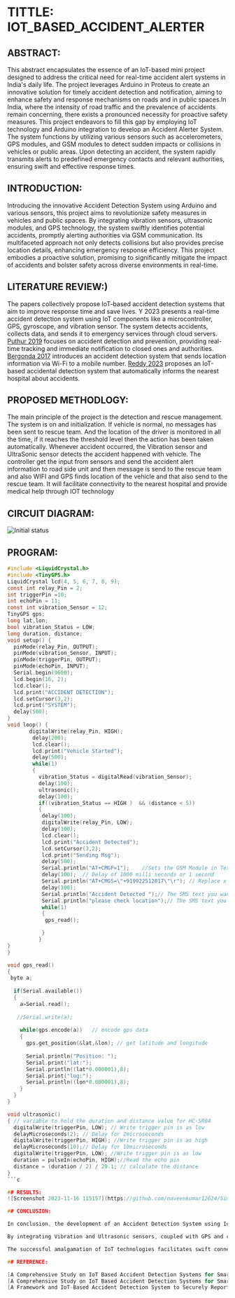 # TITTLE: IOT_BASED_ACCIDENT_ALERTER

## ABSTRACT:

This abstract encapsulates the essence of an IoT-based mini project designed to address the critical need for real-time accident alert systems in India's daily life. The project leverages Arduino in Proteus to create an innovative solution for timely accident detection and notification, aiming to enhance safety and response mechanisms on roads and in public spaces.In India, where the intensity of road traffic and the prevalence of accidents remain concerning, there exists a pronounced necessity for proactive safety measures. This project endeavors to fill this gap by employing IoT technology and Arduino integration to develop an Accident Alerter System. The system functions by utilizing various sensors such as accelerometers, GPS modules, and GSM modules to detect sudden impacts or collisions in vehicles or public areas. Upon detecting an accident, the system rapidly transmits alerts to predefined emergency contacts and relevant authorities, ensuring swift and effective response times.

## INTRODUCTION:

Introducing the innovative Accident Detection System using Arduino and various sensors, this project aims to revolutionize safety measures in vehicles and public spaces. By integrating vibration sensors, ultrasonic modules, and GPS technology, the system swiftly identifies potential accidents, promptly alerting authorities via GSM communication. Its multifaceted approach not only detects collisions but also provides precise location details, enhancing emergency response efficiency. This project embodies a proactive solution, promising to significantly mitigate the impact of accidents and bolster safety across diverse environments in real-time.

## LITERATURE REVIEW:)
The papers collectively propose IoT-based accident detection systems that aim to improve response time and save lives. Y 2023 presents a real-time accident detection system using IoT components like a microcontroller, GPS, gyroscope, and vibration sensor. The system detects accidents, collects data, and sends it to emergency services through cloud servers. [Puthur 2019](https://api.semanticscholar.org/CorpusID:213998098) focuses on accident detection and prevention, providing real-time tracking and immediate notification to closed ones and authorities. [Bergonda 2017](https://api.semanticscholar.org/CorpusID:202725943) introduces an accident detection system that sends location information via Wi-Fi to a mobile number. [Reddy 2023](https://ieeexplore.ieee.org/document/10127125) proposes an IoT-based accidental detection system that automatically informs the nearest hospital about accidents.

## PROPOSED METHODLOGY:
The main principle of the project is the detection and rescue management. The system
is on and initialization. If vehicle is normal, no messages has been sent to rescue team.
And the location of the driver is monitored in all the time, if it reaches the
threshold level then the action has been taken automatically. Whenever accident
occurred, the  Vibration sensor and UltraSonic sensor detects the accident happened
with vehicle. The controller get the input from sensors and send the accident alert
information to road side unit and then message is send to the rescue team and also
WIFI and GPS finds location of the vehicle and that also send to the rescue team. It
will facilitate connectivity to the nearest hospital and provide medical help through
IOT technology

## CIRCUIT DIAGRAM:

![Initial status](https://github.com/naveenkumar12624/Simulation-project/assets/93427235/7813dfee-2100-4912-87c9-2b27dcb80a3d)

## PROGRAM:
```c
#include <LiquidCrystal.h>
#include <TinyGPS.h>
LiquidCrystal lcd(4, 5, 6, 7, 8, 9);
const int relay_Pin = 2;
int triggerPin =10;
int echoPin = 11;
const int vibration_Sensor = 12;
TinyGPS gps;
long lat,lon;
bool vibration_Status = LOW;
long duration, distance;
void setup() {
  pinMode(relay_Pin, OUTPUT);
  pinMode(vibration_Sensor, INPUT);
  pinMode(triggerPin, OUTPUT);
  pinMode(echoPin, INPUT);
  Serial.begin(9600);
  lcd.begin(16, 2);
  lcd.clear();
  lcd.print("ACCIDENT DETECTION");
  lcd.setCursor(3,2);
  lcd.print("SYSTEM");
  delay(500);  
}
void loop() {   
       digitalWrite(relay_Pin, HIGH);   
        delay(200);  
        lcd.clear();
        lcd.print("Vehicle Started");
        delay(500);     
        while(1)
        {   
          vibration_Status = digitalRead(vibration_Sensor);
          delay(100);   
          ultrasonic();
          delay(100); 
          if((vibration_Status == HIGH )  && (distance < 5))
          {
           delay(100);
           digitalWrite(relay_Pin, LOW);  
           delay(100);
           lcd.clear();
           lcd.print("Accident Detected");
           lcd.setCursor(3,2);
           lcd.print("Sending Msg");
           delay(500);    
           Serial.println("AT+CMGF=1");    //Sets the GSM Module in Text Mode
           delay(100);  // Delay of 1000 milli seconds or 1 second
           Serial.println("AT+CMGS=\"+919922512017\"\r"); // Replace x with mobile number
           delay(100);
           Serial.println("Accident Detected ");// The SMS text you want to send
           Serial.println("please check location");// The SMS text you want to send
           while(1)
           {
            gps_read();

           }
          }
}
}

void gps_read()
{ 
 byte a;
  
  if(Serial.available())  
  {
    a=Serial.read();
   
   //Serial.write(a);
   
    while(gps.encode(a))   // encode gps data 
    { 
      gps.get_position(&lat,&lon); // get latitude and longitude
    
      Serial.println("Position: ");
      Serial.print("lat:");
      Serial.println((lat*0.000001),8);
      Serial.print("log:");
      Serial.println((lon*0.000001),8);
    }
  }
}

void ultrasonic()
{ // variable to hold the duration and distance value for HC-SR04
  digitalWrite(triggerPin, LOW); // Write trigger pin is as low
  delayMicroseconds(2); // Delay for 2microseconds
  digitalWrite(triggerPin, HIGH); //Write trigger pin is as high
  delayMicroseconds(10);// Delay for 10microseconds
  digitalWrite(triggerPin, LOW); //Write trigger pin is as low
  duration = pulseIn(echoPin, HIGH);//Read the echo pin
  distance = (duration / 2) / 29.1; // calculate the distance
}
```c

## RESULTS:
![Screenshot 2023-11-16 115157](https://github.com/naveenkumar12624/Simulation-project/assets/93427235/93c9f200-27a9-49d9-9ce9-3643892d0cc6)

## CONCLUSION:

In conclusion, the development of an Accident Detection System using IoT and Arduino represents a significant leap towards enhancing road safety and emergency response mechanisms. This innovative system, designed to detect accidents and manage rescue operations, operates dynamically based on vehicle status and location monitoring.

By integrating Vibration and Ultrasonic sensors, coupled with GPS and communication technologies, the system efficiently identifies accidents and promptly notifies rescue teams and roadside units. The continuous monitoring of the driver's location ensures proactive measures are taken if predefined thresholds are exceeded, contributing to a proactive safety approach.

The successful amalgamation of IoT technologies facilitates swift connectivity with emergency services, aiding in rapid medical assistance through established links with nearby hospitals. This comprehensive system aims to minimize response time during accidents, potentially saving lives and mitigating the severity of injuries.

## REFERENCE:

[A Comprehensive Study on IoT Based Accident Detection Systems for Smart VehiclesPublisher: IEEE](https://ieeexplore.ieee.org/document/9133106)
[A Comprehensive Study on IoT Based Accident Detection Systems for Smart VehiclesAuthors:Unaiza AlviNational University of Sciences and TechnologyMuazzam A. Khan KhattakQuaid-i-Azam UniversityBalawal ShabirAsal MalikIntelligent Systems Center](https://www.researchgate.net/publication/342685590_A_Comprehensive_Study_on_IoT_Based_Accident_Detection_Systems_for_Smart_Vehicles)
[A Framework and IoT-Based Accident Detection System to Securely Report an Accident and the Driver’s Private Informationby Amal Hussain Alkhaiwani and Badr Soliman Alsamani](https://www.mdpi.com/2071-1050/15/10/8314)

